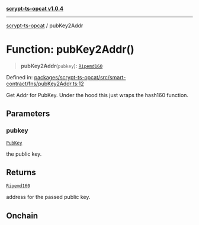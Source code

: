 [**scrypt-ts-opcat v1.0.4**](../README.md)

***

[scrypt-ts-opcat](../README.md) / pubKey2Addr

# Function: pubKey2Addr()

> **pubKey2Addr**(`pubkey`): [`Ripemd160`](../type-aliases/Ripemd160.md)

Defined in: [packages/scrypt-ts-opcat/src/smart-contract/fns/pubKey2Addr.ts:12](https://github.com/OPCAT-Labs/ts-tools/blob/528986f3e4ac436a160988491680cf191c0bf231/packages/scrypt-ts-opcat/src/smart-contract/fns/pubKey2Addr.ts#L12)

Get Addr for PubKey.
Under the hood this just wraps the hash160 function.

## Parameters

### pubkey

[`PubKey`](../type-aliases/PubKey.md)

the public key.

## Returns

[`Ripemd160`](../type-aliases/Ripemd160.md)

address for the passed public key.

## Onchain
